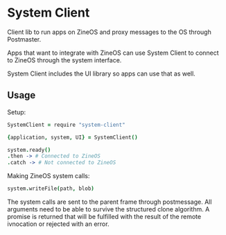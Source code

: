 System Client
=============

Client lib to run apps on ZineOS and proxy messages to the OS through Postmaster.

Apps that want to integrate with ZineOS can use System Client to connect to
ZineOS through the system interface.

System Client includes the UI library so apps can use that as well.

Usage
-----

Setup:

```coffee
SystemClient = require "system-client"

{application, system, UI} = SystemClient()

system.ready()
.then -> # Connected to ZineOS
.catch -> # Not connected to ZineOS
```

Making ZineOS system calls:

```coffee
system.writeFile(path, blob)
```

The system calls are sent to the parent frame through postmessage. All arguments
need to be able to survive the structured clone algorithm. A promise is returned
that will be fulfilled with the result of the remote ivnocation or rejected with
an error.
